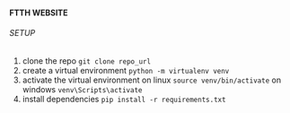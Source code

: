 #### FTTH WEBSITE

###### SETUP

1. clone the repo `git clone repo_url`
2. create a virtual environment `python -m virtualenv venv`
3. activate the virtual environment on linux `source venv/bin/activate` on windows `venv\Scripts\activate`
4. install dependencies `pip install -r requirements.txt`

